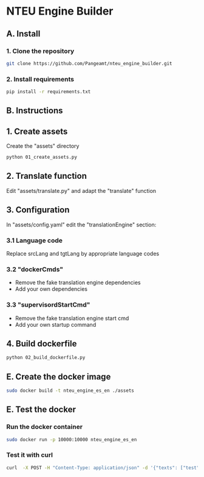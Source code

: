# NTEU Engine Builder


## A. Install

### 1. Clone the repository
```BASH
git clone https://github.com/Pangeamt/nteu_engine_builder.git
```

### 2. Install requirements
```BASH
pip install -r requirements.txt
```

## B. Instructions

## 1. Create assets
Create the "assets" directory
```BASH
python 01_create_assets.py
```

## 2. Translate function  
Edit "assets/translate.py" and adapt the "translate" function

## 3. Configuration
In  "assets/config.yaml" edit the "translationEngine" section:

### 3.1 Language code
Replace srcLang and tgtLang by appropriate language codes

### 3.2 "dockerCmds"
  - Remove the fake translation engine dependencies 
  - Add your own dependencies

### 3.3 "supervisordStartCmd"
  - Remove the fake translation engine start cmd 
  - Add your own startup command

## 4. Build dockerfile
```BASH
python 02_build_dockerfile.py
```

## E. Create the docker image
```BASH
sudo docker build -t nteu_engine_es_en ./assets
```

## E. Test the docker

### Run the docker container
```BASH
sudo docker run -p 10000:10000 nteu_engine_es_en 
```

### Test it with curl
```BASH
curl  -X POST -H "Content-Type: application/json" -d '{"texts": ["test"]}' http://0.0.0.0:10000/api/1.0.0/translate
```
